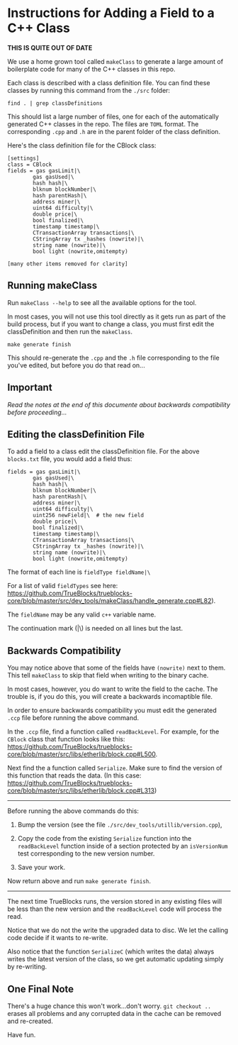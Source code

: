 # Instructions for Adding a Field to a C++ Class

**THIS IS QUITE OUT OF DATE**

We use a home grown tool called `makeClass` to generate a large amount of boilerplate code for many of the C++ classes in this repo.

Each class is described with a class definition file. You can find these classes by running this command from the `./src` folder:

```shell
find . | grep classDefinitions
```

This should list a large number of files, one for each of the automatically generated C++ classes in the repo. The files are `TOML` format. The corresponding `.cpp` and `.h` are in the parent folder of the class definition.

Here's the class definition file for the CBlock class:

```[shell]
[settings]
class = CBlock
fields = gas gasLimit|\
        gas gasUsed|\
        hash hash|\
        blknum blockNumber|\
        hash parentHash|\
        address miner|\
        uint64 difficulty|\
        double price|\
        bool finalized|\
        timestamp timestamp|\
        CTransactionArray transactions|\
        CStringArray tx _hashes (nowrite)|\
        string name (nowrite)|\
        bool light (nowrite,omitempty)

[many other items removed for clarity]
```

## Running makeClass

Run `makeClass --help` to see all the available options for the tool.

In most cases, you will not use this tool directly as it gets run as part of the build process, but if you want to change a class, you must first edit the classDefinition and then run the `makeClass`.

```shell
make generate finish
```

This should re-generate the `.cpp` and the `.h` file corresponding to the file you've edited, but before you do that read on...

## Important

_Read the notes at the end of this documente about backwards compatibility before proceeding..._

## Editing the classDefinition File

To add a field to a class edit the classDefinition file. For the above `blocks.txt` file, you would add a field thus:

```[shell]
fields = gas gasLimit|\
        gas gasUsed|\
        hash hash|\
        blknum blockNumber|\
        hash parentHash|\
        address miner|\
        uint64 difficulty|\
        uint256 newField|\  # the new field
        double price|\
        bool finalized|\
        timestamp timestamp|\
        CTransactionArray transactions|\
        CStringArray tx _hashes (nowrite)|\
        string name (nowrite)|\
        bool light (nowrite,omitempty)
```

The format of each line is `fieldType fieldName|\`

For a list of valid `fieldTypes` see here: https://github.com/TrueBlocks/trueblocks-core/blob/master/src/dev_tools/makeClass/handle_generate.cpp#L82).

The `fieldName` may be any valid `c++` variable name.

The continuation mark (|\\) is needed on all lines but the last.

## Backwards Compatibility

You may notice above that some of the fields have `(nowrite)` next to them. This tell `makeClass` to skip that field when writing to the binary cache.

In most cases, however, you do want to write the field to the cache. The trouble is, if you do this, you will create a backwards incomaptible file.

In order to ensure backwards compatibility you must edit the generated `.ccp` file before running the above command.

In the `.ccp` file, find a function called `readBackLevel`. For example, for the `CBlock` class that function looks like this: https://github.com/TrueBlocks/trueblocks-core/blob/master/src/libs/etherlib/block.cpp#L500.

Next find the a function called `Serialize`. Make sure to find the version of this function that reads the data. (In this case: https://github.com/TrueBlocks/trueblocks-core/blob/master/src/libs/etherlib/block.cpp#L313)

---

Before running the above commands do this:

1. Bump the version (see the file `./src/dev_tools/utillib/version.cpp`),

2. Copy the code from the existing `Serialize` function into the `readBackLevel` function inside of a section protected by an `isVersionNum` test corresponding to the new version number.

3. Save your work.

Now return above and run `make generate finish`.

---

The next time TrueBlocks runs, the version stored in any existing files will be less than the new version and the `readBackLevel` code will process the read.

Notice that we do not the write the upgraded data to disc. We let the calling code decide if it wants to re-write.

Also notice that the function `SerializeC` (which writes the data) always writes the latest version of the class, so we get automatic updating simply by re-writing.

## One Final Note

There's a huge chance this won't work...don't worry. `git checkout ..` erases all problems and any corrupted data in the cache can be removed and re-created.

Have fun.
